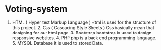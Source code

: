 # Voting-system
1. HTML ( Hyper text Markup Language ) Html is used for the structure of this project. 2. Css ( Cascading Style Sheets ) Css basically mean that designing for our html page.  3. Bootstrap  bootstrap is used to design responsive websites. 4. PHP  php is a back end programming language. 5. MYSQL Database it is used to stored Data.
